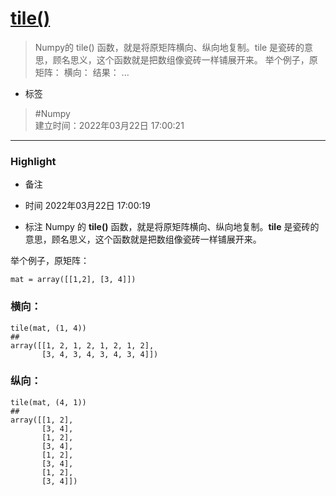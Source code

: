 # [tile()](https://www.jianshu.com/p/9519f1984c70) 
> Numpy的 tile() 函数，就是将原矩阵横向、纵向地复制。tile 是瓷砖的意思，顾名思义，这个函数就是把数组像瓷砖一样铺展开来。 举个例子，原矩阵： 横向： 结果： ...
- 标签
> #Numpy   
> 建立时间：2022年03月22日 17:00:21
>

***
### Highlight

- 备注
  
- 时间
  2022年03月22日 17:00:19
- 标注
Numpy 的 **tile()** 函数，就是将原矩阵横向、纵向地复制。**tile** 是瓷砖的意思，顾名思义，这个函数就是把数组像瓷砖一样铺展开来。

举个例子，原矩阵：

```
mat = array([[1,2], [3, 4]])
```

### 横向：

```
tile(mat, (1, 4))
##
array([[1, 2, 1, 2, 1, 2, 1, 2],
       [3, 4, 3, 4, 3, 4, 3, 4]])
```
### 纵向：

```
tile(mat, (4, 1))
##
array([[1, 2],
       [3, 4],
       [1, 2],
       [3, 4],
       [1, 2],
       [3, 4],
       [1, 2],
       [3, 4]])
```
